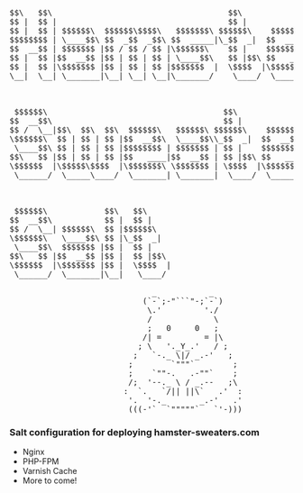 <pre>
$$\   $$\                                     $$\                                  
$$ |  $$ |                                    $$ |                                 
$$ |  $$ | $$$$$$\  $$$$$$\$$$$\   $$$$$$$\ $$$$$$\    $$$$$$\   $$$$$$\           
$$$$$$$$ | \____$$\ $$  _$$  _$$\ $$  _____|\_$$  _|  $$  __$$\ $$  __$$\          
$$  __$$ | $$$$$$$ |$$ / $$ / $$ |\$$$$$$\    $$ |    $$$$$$$$ |$$ |  \__|         
$$ |  $$ |$$  __$$ |$$ | $$ | $$ | \____$$\   $$ |$$\ $$   ____|$$ |               
$$ |  $$ |\$$$$$$$ |$$ | $$ | $$ |$$$$$$$  |  \$$$$  |\$$$$$$$\ $$ |               
\__|  \__| \_______|\__| \__| \__|\_______/    \____/  \_______|\__|               
                                                                                   
                                                                                   
                                                                                   
 $$$$$$\                                     $$\                                   
$$  __$$\                                    $$ |                                  
$$ /  \__|$$\  $$\  $$\  $$$$$$\   $$$$$$\ $$$$$$\    $$$$$$\   $$$$$$\   $$$$$$$\ 
\$$$$$$\  $$ | $$ | $$ |$$  __$$\  \____$$\\_$$  _|  $$  __$$\ $$  __$$\ $$  _____|
 \____$$\ $$ | $$ | $$ |$$$$$$$$ | $$$$$$$ | $$ |    $$$$$$$$ |$$ |  \__|\$$$$$$\  
$$\   $$ |$$ | $$ | $$ |$$   ____|$$  __$$ | $$ |$$\ $$   ____|$$ |       \____$$\ 
\$$$$$$  |\$$$$$\$$$$  |\$$$$$$$\ \$$$$$$$ | \$$$$  |\$$$$$$$\ $$ |      $$$$$$$  |
 \______/  \_____\____/  \_______| \_______|  \____/  \_______|\__|      \_______/ 
                                                                                   
                                                                                   
                                                                                   
 $$$$$$\            $$\   $$\                                                      
$$  __$$\           $$ |  $$ |                                                     
$$ /  \__| $$$$$$\  $$ |$$$$$$\                                                    
\$$$$$$\   \____$$\ $$ |\_$$  _|                                                   
 \____$$\  $$$$$$$ |$$ |  $$ |                                                     
$$\   $$ |$$  __$$ |$$ |  $$ |$$\                                                  
\$$$$$$  |\$$$$$$$ |$$ |  \$$$$  |                                                 
 \______/  \_______|\__|   \____/                                                  

                              _           _
                            (`-`;-"```"-;`-`)
                             \.'         './
                             /             \
                             ;   0     0   ;
                            /| =         = |\
                           ; \   '._Y_.'   / ;
                          ;   `-._ \|/ _.-'   ;
                         ;        `"""`        ;
                         ;    `""-.   .-""`    ;
                         /;  '--._ \ / _.--   ;\
                        :  `.   `/|| ||\`   .'  :
                         '.  '-._       _.-'   .'
                         (((-'`  `"""""`   `'-)))
</pre>

### Salt configuration for deploying hamster-sweaters.com

- Nginx
- PHP-FPM
- Varnish Cache
- More to come!

